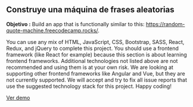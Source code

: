## Construye una máquina de frases aleatorias

**Objetivo :** Build an app that is functionally similar to this: https://random-quote-machine.freecodecamp.rocks/.

You can use any mix of HTML, JavaScript, CSS, Bootstrap, SASS, React, Redux, and jQuery to complete this project. You should use a frontend framework (like React for example) because this section is about learning frontend frameworks. Additional technologies not listed above are not recommended and using them is at your own risk. We are looking at supporting other frontend frameworks like Angular and Vue, but they are not currently supported. We will accept and try to fix all issue reports that use the suggested technology stack for this project. Happy coding!

[Ver demo](http://frameworks-proyecto1.surge.sh/)
